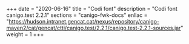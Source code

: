 +++
date        = "2020-06-16"
title       = "Codi font"
description = "Codi font canigo.test 2.2.1"
sections    = "canigo-fwk-docs"
enllac		= "https://hudson.intranet.gencat.cat/nexus/repository/canigo-maven2/cat/gencat/ctti/canigo.test/2.2.1/canigo.test-2.2.1-sources.jar"
weight		= 1
+++

